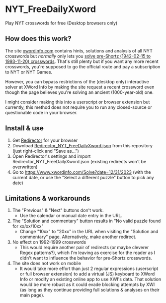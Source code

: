 # NYT_FreeDailyXword
Play NYT crosswords for free (Desktop browsers only)

## How does this work?
The site [xwordinfo.com](https://www.xwordinfo.com/) contains hints, solutions and analysis of all NYT crosswords but *normally* only lets you [solve pre-Shortz (1942-02-15 to 1993-11-20) crosswords](https://www.xwordinfo.com/Calendar?type=pssolve). That's still plenty but if you want any more recent crosswords, you're supposed to go the official route and pay a subscription to NYT or NYT Games.

However, you can bypass restrictions of the (desktop only) interactive solver at XWord Info by making the site request a recent crossword even though the page believes you're solving an ancient (1000-year-old) one.

I might consider making this into a userscript or browser extension but currently, this method  does not require you to run any closed-source or questionable code in your browser.

## Install & use

1. Get [Redirector](https://github.com/einaregilsson/Redirector) for your browser
2. Download [Redirector_NYT_FreeDailyXword.json](https://raw.githubusercontent.com/ChaoticNeutralCzech/NYT_FreeDailyXword/main/Redirector_NYT_FreeDailyXword.json) from this repository (just right-click and "Save as...")
3. Open Redirector's settings and import Redirector_NYT_FreeDailyXword.json (existing redirects won't be overwritten)
4. Go to https://www.xwordinfo.com/Solve?date=12/31/2023 (with the current date, or use the "Select a different puzzle" button to pick any date)

## Limitations & workarounds

1. The "Previous" & "Next" buttons don't work.
    - Use the calendar or manual date entry in the URL.
2. The "Solution and commentary" button results in "No valid puzzle found for xx/xx/10xx"
    - Change "10xx" to "20xx" in the URL when visiting the "Solution and commentary" page. Alternatively, make another redirect.
3. No effect on 1992-1999 crosswords
    - This would require another pair of redirects (or maybe cleverer Regex patterns?), which I'm leaving as exercise for the reader as I didn't want to influence the behavior for pre-Shortz crosswords.
3. The site does not work on mobile
    - It would take more effort than just 2 regular expressions (userscript or full browser extension) to add a virtual (JS) keyboard to XWord Info or modify an existing online app to use XWI's data. That solution would be more robust as it could evade blocking attempts by XWI (as long as they continue providing full solutions & analyses on their main page). 
